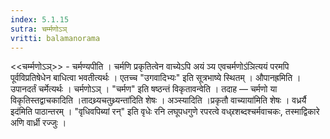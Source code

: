 ```yaml
---
index: 5.1.15
sutra: चर्म्मणोऽञ्
vritti: balamanorama
---
```


<<चर्म्मणोऽञ्>> - चर्मण्यपीति । चर्मणि प्रकृतित्वेन वाच्येऽपि अयं ञ्य एवचर्मणोऽ॑ञित्ययं परमपि पूर्वविप्रतिषेधेन बाधित्वा भवतीत्यर्थः । एतच्च "उगवादिभ्यः" इति सूत्रभाष्ये स्थितम् । औपानह्रमिति । उपानदर्तं चर्मेत्यर्थः । चर्मणोऽञ् । "चर्मण" इति षष्ठन्तं विकृतावन्वेति । तदाह — चर्मणो या विकृतिस्तद्वाचकादिति ।तादथ्र्यचतुथ्र्यन्ता॑दिति शेषः । अञ्स्यादिति ।प्रकृतौ वाच्याया॑मिति शेषः । वध्रर्यै इद॑मिति पाठान्तरम् । "वृधिवपिब्यां रन्" इति वृधेः रनि लघूपधगुणे रपरत्वे वध्र्रशब्दश्चर्मवाचकः, तस्माद्विकारे अणि वार्ध्री रज्जुः ।